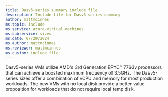 ```yaml
---
title: Dasv5-series summary include file
description: Include file for Dasv5-series summary
author: mattmcinnes
ms.topic: include
ms.service: azure-virtual-machines
ms.subservice: sizes
ms.date: 07/29/2024
ms.author: mattmcinnes
ms.reviewer: mattmcinnes
ms.custom: include file
---
```

Dasv5-series VMs utilize AMD's 3rd Generation EPYC™ 7763v processors that can achieve a boosted maximum frequency of 3.5GHz. The Dasv5-series sizes offer a combination of vCPU and memory for most production workloads. The new VMs with no local disk provide a better value proposition for workloads that do not require local temp disk.
